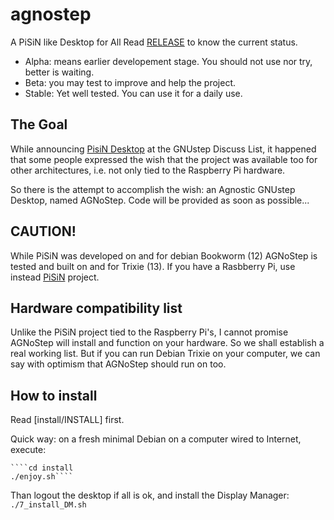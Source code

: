 # agnostep
A PiSiN like Desktop for All
Read [RELEASE](install/RELEASE) to know the current status.
- Alpha: means earlier developement stage. You should not use nor try, better is waiting.
- Beta: you may test to improve and help the project.
- Stable: Yet well tested. You can use it for a daily use. 


## The Goal
While announcing [PisiN Desktop](https://github.com/pcardona34/pi-step-initiative) at the GNUstep Discuss List, it happened that some people expressed the wish that the project was available too for other architectures, i.e. not only tied to the Raspberry Pi hardware.

So there is the attempt to accomplish the wish: an Agnostic GNUstep Desktop, named AGNoStep.
Code will be provided as soon as possible...

## CAUTION!

While PiSiN was developed on and for debian Bookworm (12) AGNoStep is tested and built on and for Trixie (13).
If you have a Rasbberry Pi, use instead [PiSiN](https://github.com/pcardona34/pi-step-initiative) project.

## Hardware compatibility list

Unlike the PiSiN project tied to the Raspberry Pi's, I cannot promise AGNoStep will install and function on your hardware.
So we shall establish a real working list.
But if you can run Debian Trixie on your computer, we can say with optimism that AGNoStep should run on too.

## How to install

Read [install/INSTALL] first.

Quick way: on a fresh minimal Debian on a computer wired to Internet, execute:

	````cd install
	./enjoy.sh````

Than logout the desktop if all is ok, and install the Display Manager:
	````./7_install_DM.sh````
